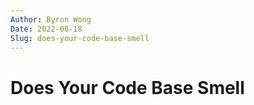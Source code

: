 ```yaml
---
Author: Byron Wong
Date: 2022-08-18
Slug: does-your-code-base-smell
---
```


# Does Your Code Base Smell
